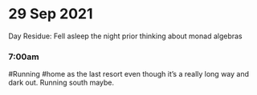 # 29 Sep 2021

Day Residue: Fell asleep the night prior thinking about monad algebras

### 7:00am

#Running #home as the last resort even though it’s a really long way and dark out. Running south maybe.
